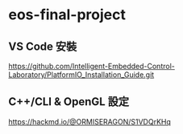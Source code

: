# eos-final-project

## VS Code 安裝
https://github.com/Intelligent-Embedded-Control-Laboratory/PlatformIO_Installation_Guide.git

## C++/CLI & OpenGL 設定
https://hackmd.io/@ORMISERAGON/S1VDQrKHq
